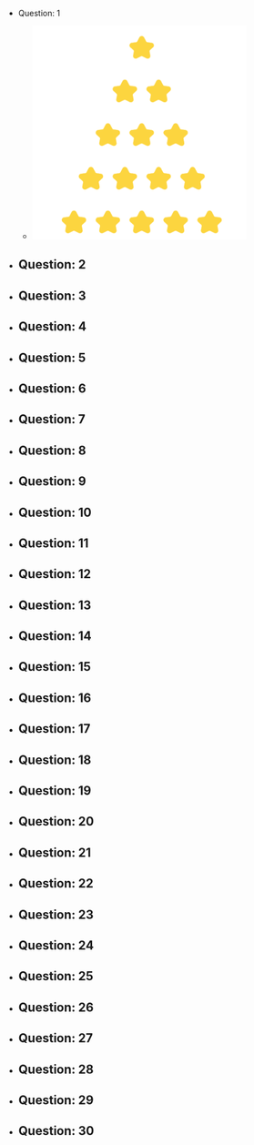 - Question: 1
  - ![alt text](image.png)
  
- Question: 2
  -
- Question: 3
  -
- Question: 4
  -
- Question: 5
  -
- Question: 6
  -
- Question: 7
  -
- Question: 8
  -
- Question: 9
  -
- Question: 10
  -
- Question: 11
  -
- Question: 12
  -
- Question: 13
  -
- Question: 14
  -
- Question: 15
  -
- Question: 16
  -
- Question: 17
  -
- Question: 18
  -
- Question: 19
  -
- Question: 20
  -
- Question: 21
  -
- Question: 22
  -
- Question: 23
  -
- Question: 24
  -
- Question: 25
  -
- Question: 26
  -
- Question: 27
  -
- Question: 28
  -
- Question: 29
  -
- Question: 30
  -